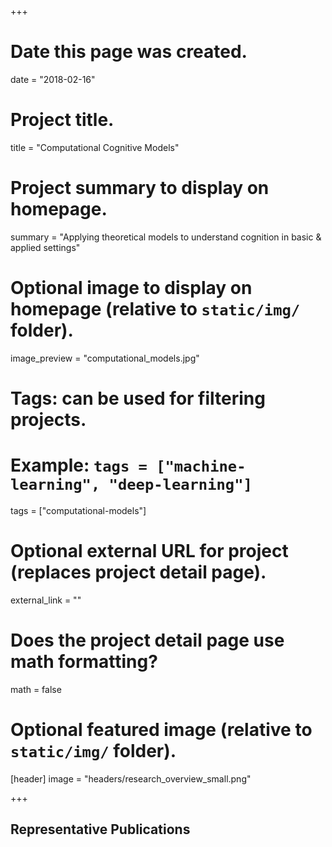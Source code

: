 +++
# Date this page was created.
date = "2018-02-16"

# Project title.
title = "Computational Cognitive Models"

# Project summary to display on homepage.
summary = "Applying theoretical models to understand cognition in basic & applied settings"

# Optional image to display on homepage (relative to `static/img/` folder).
image_preview = "computational_models.jpg"

# Tags: can be used for filtering projects.
# Example: `tags = ["machine-learning", "deep-learning"]`
tags = ["computational-models"]

# Optional external URL for project (replaces project detail page).
external_link = ""

# Does the project detail page use math formatting?
math = false

# Optional featured image (relative to `static/img/` folder).
[header]
image = "headers/research_overview_small.png"


+++

## Representative Publications